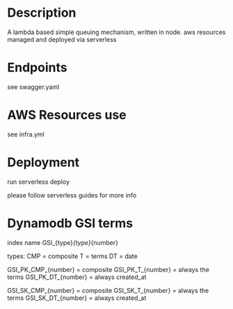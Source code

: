 # Description

A lambda based simple queuing mechanism, written in node.
aws resources managed and deployed via serverless

# Endpoints

see swagger.yaml

# AWS Resources use

see infra.yml

# Deployment

run serverless deploy

please follow serverless guides for more info

# Dynamodb GSI terms

index name
GSI_{type}_{type}_{number}

types: 
 CMP = composite
 T = terms
 DT = date

GSI_PK_CMP_{number} = composite
GSI_PK_T_{number} = always the terms
GSI_PK_DT_{number} = always created_at

GSI_SK_CMP_{number} = composite
GSI_SK_T_{number} = always the terms
GSI_SK_DT_{number} = always created_at
